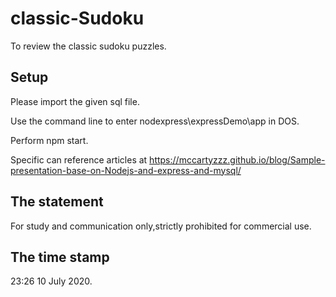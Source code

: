 # classic-Sudoku
To review the classic sudoku puzzles.

## Setup
Please import the given sql file.

Use the command line to enter nodexpress\expressDemo\app in DOS.

Perform npm start.

Specific can reference articles at https://mccartyzzz.github.io/blog/Sample-presentation-base-on-Nodejs-and-express-and-mysql/

## The statement
For study and communication only,strictly prohibited for commercial use.

## The time stamp
23:26 10 July 2020.
